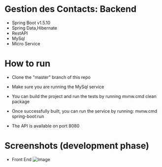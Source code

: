 # Gestion des Contacts: Backend
- Spring Boot v1.5.10
- Spring Data,Hibernate
- RestAPI
- MySql
- Micro Service

# How to run

- Clone the "master" branch of this repo

- Make sure you are running the MySql service

- You can build the project and run the tests by running mvnw.cmd clean package

- Once successfully built, you can run the service by running: mvnw.cmd spring-boot:run

- The API is available on port 8080

# Screenshots (development phase)

* Front End
![Image](/screen.png)
